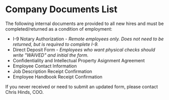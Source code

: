 # Company Documents List

The following internal documents are provided to all new hires and must be completed/returned as a condition of employment:

* I-9 Notary Authorization - _Remote employees only. Does not need to be returned, but is required to complete I-9._
* Direct Deposit Form - _Employees who want physical checks should write "WAIVED" and initial the form._
* Confidentiality and Intellectual Property Asignment Agreement
* Employee Contact Information
* Job Description Receipt Confirmation
* Employee Handbook Receipt Confirmation

If you never received or need to submit an updated form, please contact Chris Hinds, COO.
